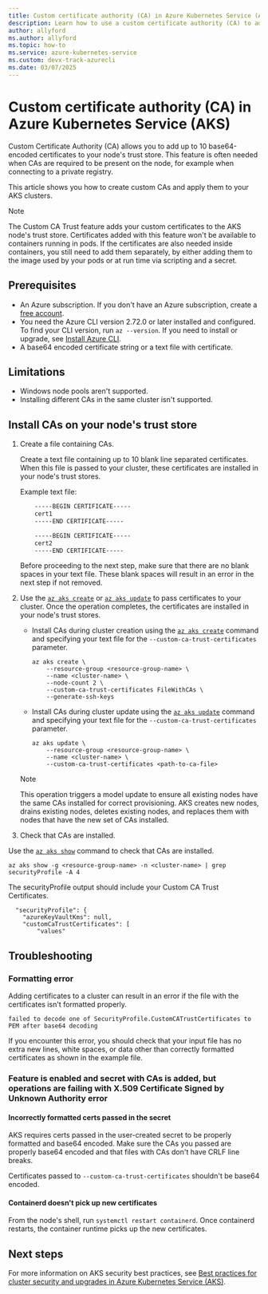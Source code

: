 ```yaml
---
title: Custom certificate authority (CA) in Azure Kubernetes Service (AKS)
description: Learn how to use a custom certificate authority (CA) to add certificates to your nodes in an Azure Kubernetes Service (AKS) cluster.
author: allyford
ms.author: allyford
ms.topic: how-to
ms.service: azure-kubernetes-service
ms.custom: devx-track-azurecli
ms.date: 03/07/2025
---
```


# Custom certificate authority (CA) in Azure Kubernetes Service (AKS)

Custom Certificate Authority (CA) allows you to add up to 10 base64-encoded certificates to your node's trust store. This feature is often needed when CAs are required to be present on the node, for example when connecting to a private registry.  

This article shows you how to create custom CAs and apply them to your AKS clusters. 

> [!NOTE]
> The Custom CA Trust feature adds your custom certificates to the AKS node's trust store. Certificates added with this feature won't be available to containers running in pods. If the certificates are also needed inside containers, you still need to add them separately, by either adding them to the image used by your pods or at run time via scripting and a secret.

## Prerequisites

* An Azure subscription. If you don't have an Azure subscription, create a [free account](https://azure.microsoft.com/free).
* You need the Azure CLI version 2.72.0 or later installed and configured. To find your CLI version, run `az --version`. If you need to install or upgrade, see [Install Azure CLI][install-azure-cli].
* A base64 encoded certificate string or a text file with certificate.

## Limitations

* Windows node pools aren't supported.
* Installing different CAs in the same cluster isn't supported.

## Install CAs on your node's trust store

1. Create a file containing CAs.

    Create a text file containing up to 10 blank line separated certificates. When this file is passed to your cluster, these certificates are installed in your node's trust stores.

    Example text file:

    ```txt
        -----BEGIN CERTIFICATE-----
        cert1
        -----END CERTIFICATE-----

        -----BEGIN CERTIFICATE-----
        cert2
        -----END CERTIFICATE-----
    ```

    Before proceeding to the next step, make sure that there are no blank spaces in your text file. These blank spaces will result in an error in the next step if not removed.

1. Use the [`az aks create`][az-aks-create] or [`az aks update`][az-aks-update] to pass certificates to your cluster. Once the operation completes, the certificates are installed in your node's trust stores.

    * Install CAs during cluster creation using the [`az aks create`][az-aks-create] command and specifying your text file for the `--custom-ca-trust-certificates` parameter.

        ```azurecli-interactive
        az aks create \
            --resource-group <resource-group-name> \
            --name <cluster-name> \
            --node-count 2 \
            --custom-ca-trust-certificates FileWithCAs \
            --generate-ssh-keys
        ```

    * Install CAs during cluster update using the [`az aks update`][az-aks-update] command and specifying your text file for the `--custom-ca-trust-certificates` parameter.

        ```azurecli-interactive
        az aks update \
            --resource-group <resource-group-name> \
            --name <cluster-name> \
            --custom-ca-trust-certificates <path-to-ca-file>
        ```
    > [!NOTE]
    > This operation triggers a model update to ensure all existing nodes have the same CAs installed for correct provisioning. AKS creates new nodes, drains existing nodes, deletes existing nodes, and replaces them with nodes that have the new set of CAs installed.

1. Check that CAs are installed.

 Use the [`az aks show`][az-aks-show] command to check that CAs are installed. 

```azurecli-interactive
az aks show -g <resource-group-name> -n <cluster-name> | grep securityProfile -A 4
```
The securityProfile output should include your Custom CA Trust Certificates.


```output
  "securityProfile": {
    "azureKeyVaultKms": null,
    "customCaTrustCertificates": [
        "values"
```

## Troubleshooting

### Formatting error

Adding certificates to a cluster can result in an error if the file with the certificates isn't formatted properly.

```
failed to decode one of SecurityProfile.CustomCATrustCertificates to PEM after base64 decoding
```
If you encounter this error, you should check that your input file has no extra new lines, white spaces, or data other than correctly formatted certificates as shown in the example file.

### Feature is enabled and secret with CAs is added, but operations are failing with X.509 Certificate Signed by Unknown Authority error

#### Incorrectly formatted certs passed in the secret
AKS requires certs passed in the user-created secret to be properly formatted and base64 encoded. Make sure the CAs you passed are properly base64 encoded and that files with CAs don't have CRLF line breaks.

Certificates passed to ```--custom-ca-trust-certificates``` shouldn't be base64 encoded.

#### Containerd doesn't pick up new certificates
From the node's shell, run ```systemctl restart containerd```. Once containerd restarts, the container runtime picks up the new certificates.

## Next steps

For more information on AKS security best practices, see [Best practices for cluster security and upgrades in Azure Kubernetes Service (AKS)][aks-best-practices-security-upgrades].

<!-- LINKS INTERNAL -->
[aks-best-practices-security-upgrades]: ./operator-best-practices-cluster-security.md
[quick-kubernetes-deply-cli]: ./learn/quick-kubernetes-deploy-cli.md
[azure-cli-install]: /cli/azure/install-azure-cli
[custom-ca-rest]: /rest/api/aks/managed-clusters/create-or-update?view=rest-aks-2025-01-01&tabs=HTTP#create-managed-cluster-with-custom-ca-trust-certificates:~:text=%2215m%22%0A%20%20%20%20%7D%0A%20%20%7D%0A%7D-,Create%20Managed%20Cluster%20with%20Custom%20CA%20Trust%20Certificates,-Sample%20request&preserve-view=true
[az-aks-create]: /cli/azure/aks#az-aks-create
[az-aks-update]: /cli/azure/aks#az-aks-update
[az-aks-nodepool-add]: /cli/azure/aks#az-aks-nodepool-add
[az-aks-nodepool-update]: /cli/azure/aks#az-aks-update
[az-extension-add]: /cli/azure/extension#az-extension-add
[az-extension-update]: /cli/azure/extension#az-extension-update
[az-feature-show]: /cli/azure/feature#az-feature-show
[az-aks-show]: /cli/azure/aks#az-aks-show
[az-rest]: /cli/azure/reference-index?view=azure-cli-latest#az-rest&preserve-view=true
[install-azure-cli]:  /cli/azure/install-azure-cli
[az-feature-register]: /cli/azure/feature#az-feature-register
[az-provider-register]: /cli/azure/provider#az-provider-register
[kubernetes-secrets]: https://kubernetes.io/docs/concepts/configuration/secret/
